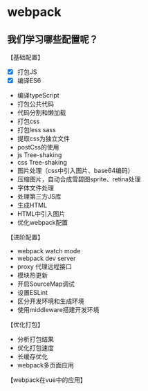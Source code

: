 # webpack

## 我们学习哪些配置呢？
【基础配置】
- [x] 打包JS
- [x] 编译ES6
- 编译typeScript
- 打包公共代码
- 代码分割和懒加载
- 打包css
- 打包less sass
- 提取css为独立文件
- postCss的使用
- js Tree-shaking
- css Tree-shaking
- 图片处理（css中引入图片、base64编码）
- 压缩图片，自动合成雪碧图sprite、retina处理
- 字体文件处理
- 处理第三方JS库
- 生成HTML
- HTML中引入图片
- 优化webpack配置

【进阶配置】
- webpack watch mode
- webpack dev server
- proxy 代理远程接口
- 模块热更新
- 开启SourceMap调试
- 设置ESLint
- 区分开发环境和生成环境
- 使用middleware搭建开发环境

【优化打包】
- 分析打包结果
- 优化打包速度
- 长缓存优化
- webpack多页面应用

【webpack在vue中的应用】